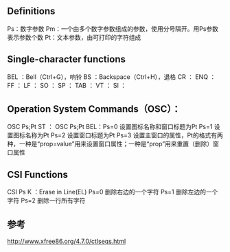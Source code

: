 ## Definitions
Ps：数字参数
Pm：一个由多个数字参数组成的参数，使用分号隔开。用Ps参数表示参数个数
Pt：文本参数，由可打印的字符组成

## Single-character functions
BEL ：Bell（Ctrl+G），响铃
BS  ：Backspace（Ctrl+H），退格
CR  ：
ENQ ：
FF  ：
LF  ：
SO  ：
SP  ：
TAB ：
VT  ：
SI  ：

## Operation System Commands（OSC）：
OSC Ps;Pt ST ：
OSC Ps;Pt BEL：Ps=0 设置图标名称和窗口标题为Pt
               Ps=1 设置图标名称为Pt
               Ps=2 设置窗口标题为Pt
               Ps=3 设置主窗口的属性，Pt的格式有两种，一种是“prop=value”用来设置窗口属性；一种是“prop”用来重置（删除）窗口属性

## CSI Functions
CSI Ps K ：Erase in Line(EL)
           Ps=0 删除右边的一个字符
           Ps=1 删除左边的一个字符
           Ps=2 删除一行所有字符

## 参考
http://www.xfree86.org/4.7.0/ctlseqs.html